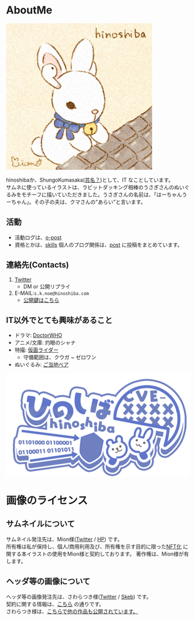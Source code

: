 AboutMe
===

![img/avatar.png](./img/avatar.png)  


hinoshibaか、ShungoKumasaka([芸名？](https://hinoshiba.hatenablog.com/entry/2019/11/17/100616))として、IT なことしています。  
サムネに使っているイラストは、ラビットダッキング相棒のうさぎさんのぬいぐるみをモチーフに描いていただきました。うさぎさんの名前は、「はーちゃんうーちゃん」。その子の夫は、クマさんの"あらい"と言います。  

## 活動

- 活動ログは、[o-post](./o-post/)
- 資格とかは、[skills](./skills/)
個人のブログ関係は、[post](./post/) に投稿をまとめています。  


## 連絡先(Contacts)
1. [Twitter](https://twitter.com/hinoshiba)
	* DM or 公開リプライ
2. E-MAIL:`s.k.noe@hinoshiba.com`
	* [公開鍵はこちら](./pubkeys/)

## IT以外でとても興味があること

* ドラマ: [DoctorWHO](https://www.doctorwho.tv/)
* アニメ/文庫: 灼眼のシャナ
* 特撮: [仮面ライダー](https://www.kamen-rider-official.com/collections)
	* 守備範囲は、クウガ ~ ゼロワン
* ぬいぐるみ: [ご当地ベア](https://www.fujisey.com/gotouchibear/)

![img/hinoshiba_kawaii.png](./img/hinoshiba_kawaii.png)  

# 画像のライセンス

## サムネイルについて

サムネイル発注先は、Mion様([Twitter](https://twitter.com/pom_vouov) / [HP](https://mions-art.com/)) です。  
所有権は私が保持し、個人/商用利用及び、所有権を示す目的に限った[NFT化](https://opensea.io/collection/hinoshiba) に関する本イラストの使用をMion様と契約しております。 著作権は、Mion様が有します。  

## ヘッダ等の画像について

ヘッダ等の画像発注先は、さわらつき様([Twitter](https://x.com/sawaratsuki1004) / [Skeb](https://skeb.jp/@sawaratsuki)) です。  
契約に関する情報は、[こちら](https://skeb.jp/@sawaratsuki/works/10) の通りです。  
さわらつき様は、[こちらで他の作品も公開されています。](https://github.com/SAWARATSUKI/KawaiiLogos)  
